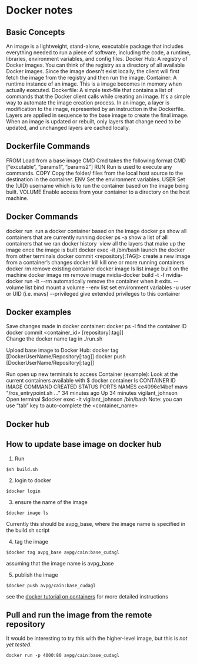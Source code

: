 # Docker notes

## Basic Concepts
An image is a lightweight, stand-alone, executable package that includes everything needed to run a piece of software, including the code, a runtime, libraries, environment variables, and config files.
Docker Hub: A registry of Docker images. You can think of the registry as a directory of all available Docker images. Since the image doesn't exist locally, the client will first fetch the image from the registry and then run the image.
Container: A runtime instance of an image. This is a image becomes in memory when actually executed.
Dockerfile: A simple text-file that contains a list of commands that the Docker client calls while creating an image. It's a simple way to automate the image creation process.
In an image, a layer is modification to the image, represented by an instruction in the Dockerfile. Layers are applied in sequence to the base image to create the final image. When an image is updated or rebuilt, only layers that change need to be updated, and unchanged layers are cached locally.


## Dockerfile Commands
FROM		Load from a base image
CMD		Cmd takes the following format CMD [“excutable”, ”params1”, ”params2”]
RUN		Run is used to execute any commands.
COPY		Copy the folder/ files from the local host source to the destination in the container.
ENV		Set the environment variables.
USER	Set the (UID) username which is to run the container based on the image being built.
VOLUME	Enable access from your container to a directory on the host machine.

## Docker Commands
docker run <image>	run a docker container based on the image
docker ps 			show all containers that are currently running
docker ps -a 			show a list of all containers that we ran
docker history <image>		view all the layers that make up the image once the image is built
docker exec -it <container> /bin/bash	launch the docker from other terminals
docker commit <container> <repository[:TAG]>	create a new image from a container’s changes
docker kill <container> 	kill one or more running containers
docker rm <container> 	remove existing container
docker image ls		list image built on the machine
docker image rm <container>	remove image
nvidia-docker build -t <container> -f <Dockerfile>
nvidia-docker run
-it
--rm 		automatically remove the container when it exits.
--volume list	bind mount a volume
--env list		set environment variables
-u		user or UID (i.e. mavs)
--privileged	give extended privileges to this container

## Docker examples
Save changes made in docker container:
docker ps -l	find the container ID
docker commit <container_id> [repository[:tag]]   
Change the docker name tag in ./run.sh

Upload base image to Docker Hub:
docker tag <container> [DockerUserName/Repository[:tag]]
docker push [DockerUserName/Repository[:tag]]

Run open up new terminals to access Container (example):
Look at the current containers available with
$ docker container ls
CONTAINER ID        IMAGE               COMMAND                  CREATED             STATUS              PORTS               NAMES
ce4096e14bef        mavs                "/ros_entrypoint.sh …"   34 minutes ago      Up 34 minutes                           vigilant_johnson
Open terminal
$docker exec -it vigilant_johnson /bin/bash
Note: you can use “tab” key to auto-complete the <container_name>


## Docker hub

## How to update base image on docker hub
1. Run
```
$sh build.sh
```
2. login to docker
```
$docker login
```
3. ensure the name of the image
```
$docker image ls
```
Currently this should be avpg_base, where the image name is specified in the build.sh script

4. tag the image
```
$docker tag avpg_base avpg/cain:base_cudagl
```
assuming that the image name is avpg_base

5. publish the image
```
$docker push avpg/cain:base_cudagl
```
see the [docker tutorial on containers](https://docs.docker.com/get-started/part2/#build-the-app) for more detailed instructions

## Pull and run the image from the remote repository
It would be interesting to try this with the higher-level image, but this is *not yet tested*.
```
docker run -p 4000:80 avpg/cain:base_cudagl
```
